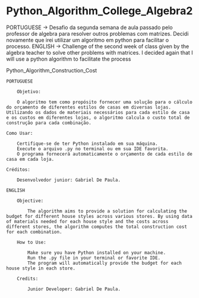 # Python_Algorithm_College_Algebra2
 PORTUGUESE -> Desafio da segunda semana de aula passado pelo professor de algebra para resolver outros problemas com matrizes. Decidi novamente que irei utilizar um algoritmo em python para facilitar o processo. ENGLISH ->  Challenge of the second week of class given by the algebra teacher to solve other problems with matrices. I decided again that I will use a python algorithm to facilitate the process 


Python_Algorithm_Construction_Cost

    PORTUGUESE

        Objetivo:

        O algoritmo tem como propósito fornecer uma solução para o cálculo do orçamento de diferentes estilos de casas em diversas lojas. Utilizando os dados de materiais necessários para cada estilo de casa e os custos em diferentes lojas, o algoritmo calcula o custo total de construção para cada combinação.

    Como Usar:

        Certifique-se de ter Python instalado em sua máquina.
        Execute o arquivo .py no terminal ou em sua IDE favorita.
        O programa fornecerá automaticamente o orçamento de cada estilo de casa em cada loja.

    Créditos:

        Desenvolvedor junior: Gabriel De Paula.

    ENGLISH

        Objective:

            The algorithm aims to provide a solution for calculating the budget for different house styles across various stores. By using data of materials needed for each house style and the costs across different stores, the algorithm computes the total construction cost for each combination.

        How to Use:

            Make sure you have Python installed on your machine.
            Run the .py file in your terminal or favorite IDE.
            The program will automatically provide the budget for each house style in each store.

        Credits:

            Junior Developer: Gabriel De Paula.